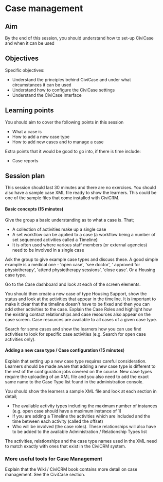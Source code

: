 # Case management

## Aim

By the end of this session, you should understand how to set-up CiviCase and when it can be used

## Objectives

Specific objectives:

- Understand the principles behind CiviCase and under what circumstances it can be used
- Understand how to configure the CiviCase settings
- Understand the CiviCase interface

## Learning points

You should aim to cover the following points in this session

- What a case is
- How to add a new case type
- How to add new cases and to manage a case

Extra points that it would be good to go into, if there is time include:

- Case reports

## Session plan

This session should last 30 minutes and there are no exercises.
You should also have a sample case XML file ready to show the learners. This could be one of the sample files that come installed with CiviCRM.

#### Basic concepts (15 minutes)

Give the group a basic understanding as to what a case is. That;

- A collection of activities make up a single case
- A set workflow can be applied to a case (a workflow being a number of set sequenced activities called a Timeline)
- It is often used where various staff members (or external agencies) need to be involved in a single case

Ask the group to give example case types and discuss these. A good simple example is a medical one - 'open case', 'see doctor', ' approved for physiotherapy', 'attend physiotherapy sessions', 'close case'.
Or a Housing case type.

Go to the Case dashboard and look at each of the screen elements.

You should then create a new case of type Housing Support, show the status and look at the activities that appear in the timeline.
It is important to make it clear that the timeline doesn't have to be fixed and then you can add other activities to the case.
Explain the Case Roles and highlight how the existing contact relationships and case resources also appear on the case screen.
Case resources are available to all cases of a given case type.

Search for some cases and show the learners how you can use find activities to look for specific case activities (e.g. Search for open case activities only).

#### Adding a new case type / Case configuration (15 minutes)

Explain that setting up a new case type requires careful consideration.
Learners should be made aware that adding a new case type is different to the rest of the configuration jobs covered on the course.
New case types require the uploading of an XML file and you also need to add the exact same name to the Case Type list found in the administration console.

You should show the learners a sample XML file and look at each section in detail;

- The available activity types including the maximum number of instances (e.g. open case should have a maximum instance of 1)
- If you are adding a Timeline the activities which are included and the time between each activity (called the offset)
- Who will be involved (the case roles). These relationships will also have to be added to the available Administration / Relationship Types list

The activities, relationships and the case type names used in the XML need to match exactly with ones that exist in the CiviCRM system.

### More useful tools for Case Management

Explain that the Wiki / CiviCRM book contains more detail on case management. See the CiviCase section.

